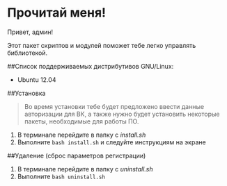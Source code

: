 # Прочитай меня!
Привет, админ!

Этот пакет скриптов и модулей поможет тебе легко управлять библиотекой.

##Список поддерживаемых дистрибутивов GNU/Linux:
* Ubuntu 12.04

##Установка
> Во время установки тебе будет предложено ввести данные авторизации для ВК,
а также нужно будет установить некоторые пакеты, необходимые для работы ПО.

1. В терминале перейдите в папку с *install.sh*
2. Выполните `bash install.sh` и следуйте инструкциям на экране

##Удаление (сброс параметров регистрации)

1. В терминале перейдите в папку с *uninstall.sh*
2. Выполните `bash uninstall.sh`




